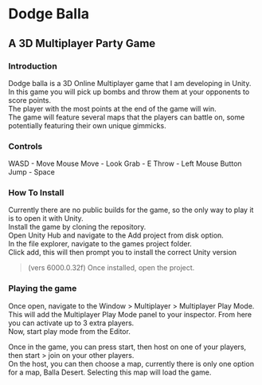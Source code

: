 # Dodge Balla 
## A 3D Multiplayer Party Game

### Introduction
Dodge balla is a 3D Online Multiplayer game that I am developing in Unity.  
In this game you will pick up bombs and throw them at your opponents to score points.  
The player with the most points at the end of the game will win.  
The game will feature several maps that the players can battle on, some potentially featuring their own unique gimmicks.  

### Controls
WASD - Move 
Mouse Move - Look 
Grab - E 
Throw - Left Mouse Button
Jump - Space

### How To Install  
Currently there are no public builds for the game, so the only way to play it is to open it with Unity.  
Install the game by cloning the repository.  
Open Unity Hub and navigate to the Add project from disk option.  
In the file explorer, navigate to the games project folder.  
Click add, this will then prompt you to install the correct Unity version 
> (vers 6000.0.32f)
Once installed, open the project.

### Playing the game
Once open, navigate to the Window > Multiplayer > Multiplayer Play Mode. This will add the Multiplayer Play Mode panel to your inspector. 
From here you can activate up to 3 extra players.  
Now, start play mode from the Editor.  

Once in the game, you can press start, then host on one of your players, then start > join on your other players.  
On the host, you can then choose a map, currently there is only one option for a map, Balla Desert. Selecting this map will load the game.
